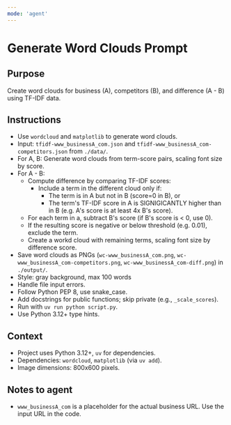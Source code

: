 ```yaml
---
mode: 'agent'
---
```

# Generate Word Clouds Prompt
## Purpose
Create word clouds for business (A), competitors (B), and difference (A - B) using TF-IDF data.

## Instructions
- Use `wordcloud` and `matplotlib` to generate word clouds.
- Input: `tfidf-www_businessA_com.json` and `tfidf-www_businessA_com-competitors.json` from `./data/`.
- For A, B: Generate word clouds from term-score pairs, scaling font size by score.
- For A - B:
    - Compute difference by comparing TF-IDF scores:
        - Include a term in the different cloud only if:
            - The term is in A but not in B (score=0 in B), or
            - The term's TF-IDF score in A is SIGNIGICANTLY higher than in B (e.g.  A's score is at least 4x B's score).
    - For each term in a, subtract B's score (if B's score is < 0, use 0).
    - If the resulting score is negative or below threshold (e.g. 0.01), exclude the term.
    - Create a workd cloud with remaining terms, scaling font size by difference score.
- Save word clouds as PNGs (`wc-www_businessA_com.png`, `wc-www_businessA_com-competitors.png`, `wc-www_businessA_com-diff.png`) in `./output/`.
- Style: gray background, max 100 words
- Handle file input errors.
- Follow Python PEP 8, use snake_case.
- Add docstrings for public functions; skip private (e.g., `_scale_scores`).
- Run with `uv run python script.py`.
- Use Python 3.12+ type hints.

## Context
- Project uses Python 3.12+, `uv` for dependencies.
- Dependencies: `wordcloud`, `matplotlib` (via `uv add`).
- Image dimensions: 800x600 pixels.

## Notes to agent
- `www_businessA_com` is a placeholder for the actual business URL. Use the input URL in the code.
